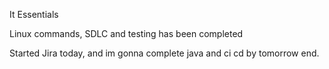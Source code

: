 It Essentials  

Linux commands, SDLC and testing has been completed

Started Jira today, and im gonna complete java and ci cd by tomorrow end.
